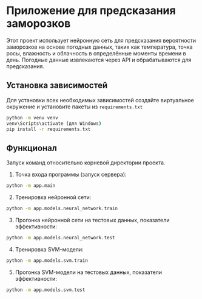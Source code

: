 # Приложение для предсказания заморозков

Этот проект использует нейронную сеть для предсказания вероятности заморозков на основе погодных данных, таких как температура, точка росы, влажность и облачность в определённые моменты времени в день. Погодные данные извлекаются через API и обрабатываются для предсказания.

## Установка зависимостей

Для установки всех необходимых зависимостей создайте виртуальное окружение и установите пакеты из `requirements.txt`

```bash
python -m venv venv
venv\Scripts\activate (для Windows)
pip install -r requirements.txt
```

## Функционал

Запуск команд относительно корневой директории проекта.

1. Точка входа программы (запуск сервера):

```bash
python -m app.main
```

2. Тренировка нейронной сети:

```bash
python -m app.models.neural_network.train
```

3. Прогонка нейронной сети на тестовых данных, показатели эффективности:

```bash
python -m app.models.neural_network.test
```

4. Тренировка SVM-модели:

```bash
python -m app.models.svm.train
```

5. Прогонка SVM-модели на тестовых данных, показатели эффективности:

```bash
python -m app.models.svm.test
```